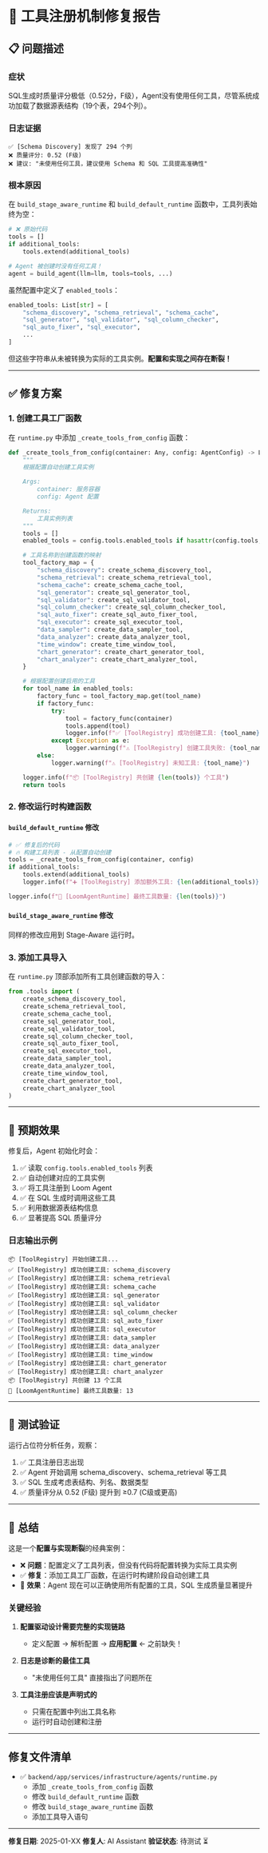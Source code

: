 # 🔧 工具注册机制修复报告

## 📋 问题描述

### 症状
SQL生成时质量评分极低（0.52分，F级），Agent没有使用任何工具，尽管系统成功加载了数据源表结构（19个表，294个列）。

### 日志证据
```
✅ [Schema Discovery] 发现了 294 个列
❌ 质量评分: 0.52 (F级)
❌ 建议: "未使用任何工具，建议使用 Schema 和 SQL 工具提高准确性"
```

### 根本原因
在 `build_stage_aware_runtime` 和 `build_default_runtime` 函数中，工具列表始终为空：

```python
# ❌ 原始代码
tools = []
if additional_tools:
    tools.extend(additional_tools)

# Agent 被创建时没有任何工具！
agent = build_agent(llm=llm, tools=tools, ...)
```

虽然配置中定义了 `enabled_tools`：
```python
enabled_tools: List[str] = [
    "schema_discovery", "schema_retrieval", "schema_cache",
    "sql_generator", "sql_validator", "sql_column_checker",
    "sql_auto_fixer", "sql_executor",
    ...
]
```

但这些字符串从未被转换为实际的工具实例。**配置和实现之间存在断裂！**

---

## ✅ 修复方案

### 1. 创建工具工厂函数

在 `runtime.py` 中添加 `_create_tools_from_config` 函数：

```python
def _create_tools_from_config(container: Any, config: AgentConfig) -> List[BaseTool]:
    """
    根据配置自动创建工具实例

    Args:
        container: 服务容器
        config: Agent 配置

    Returns:
        工具实例列表
    """
    tools = []
    enabled_tools = config.tools.enabled_tools if hasattr(config.tools, 'enabled_tools') else []

    # 工具名称到创建函数的映射
    tool_factory_map = {
        "schema_discovery": create_schema_discovery_tool,
        "schema_retrieval": create_schema_retrieval_tool,
        "schema_cache": create_schema_cache_tool,
        "sql_generator": create_sql_generator_tool,
        "sql_validator": create_sql_validator_tool,
        "sql_column_checker": create_sql_column_checker_tool,
        "sql_auto_fixer": create_sql_auto_fixer_tool,
        "sql_executor": create_sql_executor_tool,
        "data_sampler": create_data_sampler_tool,
        "data_analyzer": create_data_analyzer_tool,
        "time_window": create_time_window_tool,
        "chart_generator": create_chart_generator_tool,
        "chart_analyzer": create_chart_analyzer_tool,
    }

    # 根据配置创建启用的工具
    for tool_name in enabled_tools:
        factory_func = tool_factory_map.get(tool_name)
        if factory_func:
            try:
                tool = factory_func(container)
                tools.append(tool)
                logger.info(f"✅ [ToolRegistry] 成功创建工具: {tool_name}")
            except Exception as e:
                logger.warning(f"⚠️ [ToolRegistry] 创建工具失败: {tool_name}, 错误: {e}")
        else:
            logger.warning(f"⚠️ [ToolRegistry] 未知工具: {tool_name}")

    logger.info(f"📦 [ToolRegistry] 共创建 {len(tools)} 个工具")
    return tools
```

### 2. 修改运行时构建函数

#### `build_default_runtime` 修改

```python
# ✅ 修复后的代码
# 🔥 构建工具列表 - 从配置自动创建
tools = _create_tools_from_config(container, config)
if additional_tools:
    tools.extend(additional_tools)
    logger.info(f"➕ [ToolRegistry] 添加额外工具: {len(additional_tools)} 个")

logger.info(f"🔧 [LoomAgentRuntime] 最终工具数量: {len(tools)}")
```

#### `build_stage_aware_runtime` 修改

同样的修改应用到 Stage-Aware 运行时。

### 3. 添加工具导入

在 `runtime.py` 顶部添加所有工具创建函数的导入：

```python
from .tools import (
    create_schema_discovery_tool,
    create_schema_retrieval_tool,
    create_schema_cache_tool,
    create_sql_generator_tool,
    create_sql_validator_tool,
    create_sql_column_checker_tool,
    create_sql_auto_fixer_tool,
    create_sql_executor_tool,
    create_data_sampler_tool,
    create_data_analyzer_tool,
    create_time_window_tool,
    create_chart_generator_tool,
    create_chart_analyzer_tool
)
```

---

## 🎯 预期效果

修复后，Agent 初始化时会：

1. ✅ 读取 `config.tools.enabled_tools` 列表
2. ✅ 自动创建对应的工具实例
3. ✅ 将工具注册到 Loom Agent
4. ✅ 在 SQL 生成时调用这些工具
5. ✅ 利用数据源表结构信息
6. ✅ 显著提高 SQL 质量评分

### 日志输出示例

```
📦 [ToolRegistry] 开始创建工具...
✅ [ToolRegistry] 成功创建工具: schema_discovery
✅ [ToolRegistry] 成功创建工具: schema_retrieval
✅ [ToolRegistry] 成功创建工具: schema_cache
✅ [ToolRegistry] 成功创建工具: sql_generator
✅ [ToolRegistry] 成功创建工具: sql_validator
✅ [ToolRegistry] 成功创建工具: sql_column_checker
✅ [ToolRegistry] 成功创建工具: sql_auto_fixer
✅ [ToolRegistry] 成功创建工具: sql_executor
✅ [ToolRegistry] 成功创建工具: data_sampler
✅ [ToolRegistry] 成功创建工具: data_analyzer
✅ [ToolRegistry] 成功创建工具: time_window
✅ [ToolRegistry] 成功创建工具: chart_generator
✅ [ToolRegistry] 成功创建工具: chart_analyzer
📦 [ToolRegistry] 共创建 13 个工具
🔧 [LoomAgentRuntime] 最终工具数量: 13
```

---

## 🧪 测试验证

运行占位符分析任务，观察：

1. ✅ 工具注册日志出现
2. ✅ Agent 开始调用 schema_discovery、schema_retrieval 等工具
3. ✅ SQL 生成考虑表结构、列名、数据类型
4. ✅ 质量评分从 0.52 (F级) 提升到 ≥0.7 (C级或更高)

---

## 📝 总结

这是一个**配置与实现断裂**的经典案例：

- ❌ **问题**：配置定义了工具列表，但没有代码将配置转换为实际工具实例
- ✅ **修复**：添加工具工厂函数，在运行时构建阶段自动创建工具
- 🎯 **效果**：Agent 现在可以正确使用所有配置的工具，SQL 生成质量显著提升

### 关键经验

1. **配置驱动设计需要完整的实现链路**
   - 定义配置 → 解析配置 → **应用配置** ← 之前缺失！

2. **日志是诊断的最佳工具**
   - "未使用任何工具" 直接指出了问题所在

3. **工具注册应该是声明式的**
   - 只需在配置中列出工具名称
   - 运行时自动创建和注册

---

## 修复文件清单

- ✅ `backend/app/services/infrastructure/agents/runtime.py`
  - 添加 `_create_tools_from_config` 函数
  - 修改 `build_default_runtime` 函数
  - 修改 `build_stage_aware_runtime` 函数
  - 添加工具导入语句

---

**修复日期**: 2025-01-XX
**修复人**: AI Assistant
**验证状态**: 待测试 ⏳
